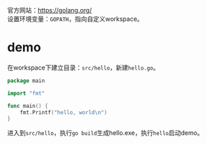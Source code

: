 官方网站：<https://golang.org/>  
设置环境变量：`GOPATH`，指向自定义workspace。

# demo

在workspace下建立目录：`src/hello`，新建`hello.go`。

```go
package main

import "fmt"

func main() {
	fmt.Printf("hello, world\n")
}
```

进入到`src/hello`，执行`go build`生成hello.exe，执行`hello`启动demo。
